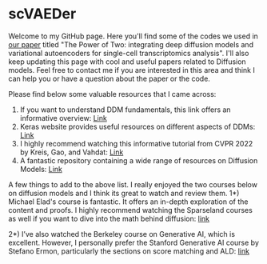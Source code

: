 # scVAEDer
Welcome to my GitHub page. Here you'll find some of the codes we used in [our paper](https://www.biorxiv.org/content/10.1101/2023.04.13.536789v1) titled "The Power of Two: integrating deep diffusion models and variational autoencoders for single-cell transcriptomics analysis". I'll also keep updating this page with cool and useful papers related to Diffusion models. Feel free to contact me if you are interested in this area and think I can help you or have a question about the paper or the code.



Please find below some valuable resources that I came across: 
1) If you want to understand DDM fundamentals, this link offers an informative overview: [Link](https://aman.ai/primers/ai/diffusion-models/) 
2) Keras website provides useful resources on different aspects of DDMs: [Link](https://keras.io/examples/generative/random_walks_with_stable_diffusion/)
3) I highly recommend watching this informative tutorial from CVPR 2022 by Kreis, Gao, and Vahdat: [Link](https://www.youtube.com/watch?v=cS6JQpEY9cs)
4) A fantastic repository containing a wide range of resources on Diffusion Models: [Link](https://github.com/heejkoo/Awesome-Diffusion-Models)

A few things to add to the above list. I really enjoyed the two courses below on diffusion models and I think its great to watch and review them. 
1*) Michael Elad's course is fantastic. It offers an in-depth exploration of the content and proofs. I highly recommend watching the Sparseland courses as well if you want to dive into the math behind diffusion: [link](https://www.youtube.com/watch?v=8mxCNMJ7dHM)

2*) I’ve also watched the Berkeley course on Generative AI, which is excellent. However, I personally prefer the Stanford Generative AI course by Stefano Ermon, particularly the sections on score matching and ALD: [link](https://www.youtube.com/watch?v=rNEujZmD2Tg&list=PLoROMvodv4rPOWA-omMM6STXaWW4FvJT8&index=2)
